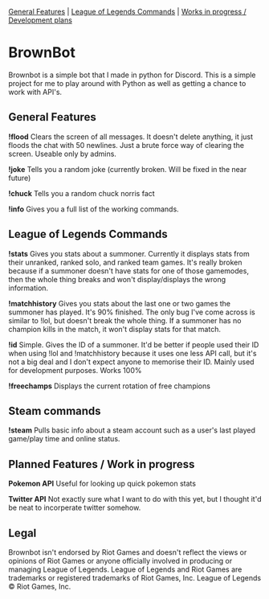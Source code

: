 [General Features](https://github.com/wethegreenpeople/BrownBot#general-features) | 
[League of Legends Commands](https://github.com/wethegreenpeople/BrownBot#league-of-legends-commands) | 
[Works in progress / Development plans](https://github.com/wethegreenpeople/BrownBot#planned-features--work-in-progress)

# BrownBot
Brownbot is a simple bot that I made in python for Discord. This is a simple project for me to play around with Python
as well as getting a chance to work with API's. 

General Features
--------
**!flood**
Clears the screen of all messages. It doesn't delete anything, it just floods the chat with 50 newlines. Just a brute force way of clearing the screen. Useable only by admins.

**!joke**
Tells you a random joke (currently broken. Will be fixed in the near future)

**!chuck**
Tells you a random chuck norris fact

**!info**
Gives you a full list of the working commands.

League of Legends Commands
------------
**!stats**
Gives you stats about a summoner. Currently it displays stats from their unranked, ranked solo, and ranked team games. It's really broken because if a summoner doesn't have stats for one of those gamemodes, then the whole thing breaks and won't display/displays the wrong information.

**!matchhistory**
Gives you stats about the last one or two games the summoner has played. It's 90% finished. The only bug I've come across is similar to !lol, but doesn't break the whole thing. If a summoner has no champion kills in the match, it won't display stats for that match.

**!id**
Simple. Gives the ID of a summoner. It'd be better if people used their ID when using !lol and !matchhistory because it uses one less API call, but it's not a big deal and I don't expect anyone to memorise their ID. Mainly used for development purposes. Works 100%

**!freechamps**
Displays the current rotation of free champions

Steam commands
------------
**!steam** 
Pulls basic info about a steam account such as a user's last played game/play time and online status.

Planned Features / Work in progress
---------
**Pokemon API**
Useful for looking up quick pokemon stats

**Twitter API**
Not exactly sure what I want to do with this yet, but I thought it'd be neat to incorperate twitter somehow.

Legal
--------
Brownbot isn't endorsed by Riot Games and doesn't reflect the views or opinions of Riot Games or anyone officially involved in producing or managing League of Legends. League of Legends and Riot Games are trademarks or registered trademarks of Riot Games, Inc. League of Legends © Riot Games, Inc.
